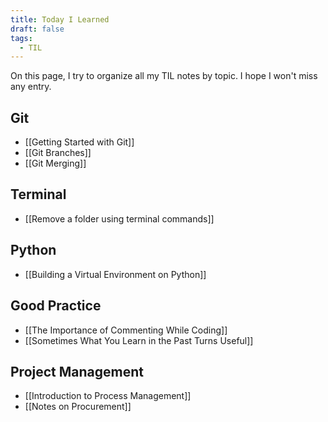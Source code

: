 ```yaml
---
title: Today I Learned
draft: false
tags:
  - TIL
---
```

On this page, I try to organize all my TIL notes by topic. I hope I won't miss any entry.

## Git
- [[Getting Started with Git]]
- [[Git Branches]]
- [[Git Merging]]

## Terminal
- [[Remove a folder using terminal commands]]

## Python
- [[Building a Virtual Environment on Python]]

## Good Practice
- [[The Importance of Commenting While Coding]]
- [[Sometimes What You Learn in the Past Turns Useful]]

## Project Management
- [[Introduction to Process Management]]
- [[Notes on Procurement]]
